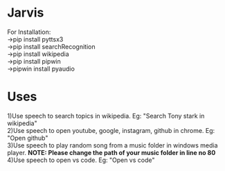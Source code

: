 # Jarvis
For Installation:<br>
->pip install pyttsx3<br>
->pip install searchRecognition<br>
->pip install wikipedia<br>
->pip install pipwin<br>
->pipwin install pyaudio<br>

# Uses
1)Use speech to search topics in wikipedia. Eg: "Search Tony stark in wikipedia"<br>
2)Use speech to open youtube, google, instagram, github in chrome. Eg: "Open github"<br>
3)Use speech to play random song from a music folder in windows media player. <b>NOTE: Please change the path of your music folder in line no 80</b>
4)Use speech to open vs code. Eg: "Open vs code"
